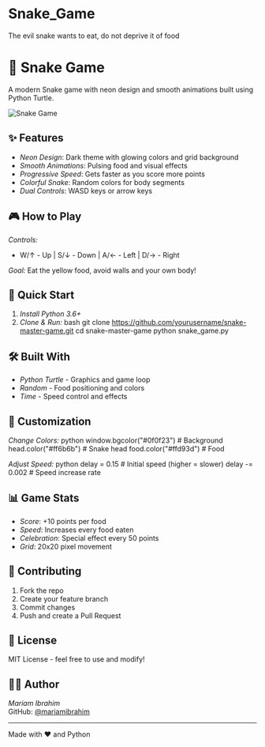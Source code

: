 # Snake_Game
The evil snake wants to eat, do not deprive it of food

# 🐍 Snake Game

A modern Snake game with neon design and smooth animations built using Python Turtle.

![Snake Game](screenshots/gameplay.png)

## ✨ Features

- *Neon Design*: Dark theme with glowing colors and grid background
- *Smooth Animations*: Pulsing food and visual effects
- *Progressive Speed*: Gets faster as you score more points
- *Colorful Snake*: Random colors for body segments
- *Dual Controls*: WASD keys or arrow keys

## 🎮 How to Play

*Controls:*
- W/↑ - Up | S/↓ - Down | A/← - Left | D/→ - Right

*Goal:* Eat the yellow food, avoid walls and your own body!

## 🚀 Quick Start

1. *Install Python 3.6+*
2. *Clone & Run:*
   bash
   git clone https://github.com/yourusername/snake-master-game.git
   cd snake-master-game
   python snake_game.py
   

## 🛠 Built With

- *Python Turtle* - Graphics and game loop
- *Random* - Food positioning and colors  
- *Time* - Speed control and effects

## 🎨 Customization

*Change Colors:*
python
window.bgcolor("#0f0f23")    # Background
head.color("#ff6b6b")        # Snake head
food.color("#ffd93d")        # Food


*Adjust Speed:*
python
delay = 0.15    # Initial speed (higher = slower)
delay -= 0.002  # Speed increase rate


## 📊 Game Stats

- *Score*: +10 points per food
- *Speed*: Increases every food eaten
- *Celebration*: Special effect every 50 points
- *Grid*: 20x20 pixel movement

## 🤝 Contributing

1. Fork the repo
2. Create your feature branch
3. Commit changes
4. Push and create a Pull Request

## 📝 License

MIT License - feel free to use and modify!

## 👩‍💻 Author

*Mariam Ibrahim*  
GitHub: [@mariamibrahim](https://github.com/mariomaibrahim)

---

Made with ❤ and Python
